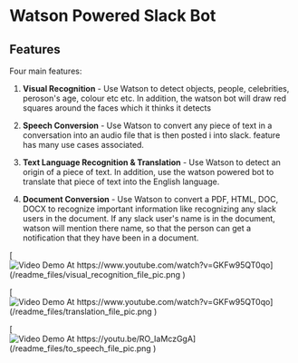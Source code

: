 # Watson Powered Slack Bot

## Features
Four main features: 

  1) **Visual Recognition** - Use Watson to detect objects, people, celebrities, peroson's age, colour etc etc. In addition, the                             watson bot will draw red squares around the faces which it thinks it detects
 
  1) **Speech Conversion** -  Use Watson to convert any piece of text in a conversation into an audio file that is then posted i                             into slack. feature has many use cases associated. 
  
  1) **Text Language Recognition & Translation** - Use Watson to detect an origin of a piece of text. In addition, use the watson powered bot to translate that piece of text into the English language. 
  
  1) **Document Conversion** - Use Watson to convert a PDF, HTML, DOC, DOCX to recognize important information like recognizing any slack users in the document. If any slack user's name is in the document, watson will mention there name, so that the person can get a notification that they have been in a document. 
   
  
[![Video Demo At https://www.youtube.com/watch?v=GKFw95QT0qo](/readme_files/visual_recognition_file_pic.png
)](https://www.youtube.com/watch?v=GKFw95QT0qo "Video Demo At https://www.youtube.com/watch?v=GKFw95QT0qo")

 
[![Video Demo At https://www.youtube.com/watch?v=GKFw95QT0qo](/readme_files/translation_file_pic.png
)](https://www.youtube.com/watch?v=GKFw95QT0qo "Video Demo At https://www.youtube.com/watch?v=GKFw95QT0qo")

[![Video Demo At https://youtu.be/RO_IaMczGgA](/readme_files/to_speech_file_pic.png
)](https://www.youtube.com/watch?v=GKFw95QT0qo "Video Demo At https://youtu.be/RO_IaMczGgA")

